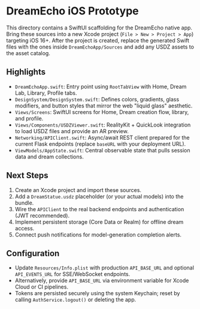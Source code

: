 # DreamEcho iOS Prototype

This directory contains a SwiftUI scaffolding for the DreamEcho native app. Bring these sources into a new Xcode project (`File > New > Project > App`) targeting iOS 16+. After the project is created, replace the generated Swift files with the ones inside `DreamEchoApp/Sources` and add any USDZ assets to the asset catalog.

## Highlights
- `DreamEchoApp.swift`: Entry point using `RootTabView` with Home, Dream Lab, Library, Profile tabs.
- `DesignSystem/DesignSystem.swift`: Defines colors, gradients, glass modifiers, and button styles that mirror the web "liquid glass" aesthetic.
- `Views/Screens`: SwiftUI screens for Home, Dream creation flow, library, and profile.
- `Views/Components/USDZViewer.swift`: RealityKit + QuickLook integration to load USDZ files and provide an AR preview.
- `Networking/APIClient.swift`: Async/await REST client prepared for the current Flask endpoints (replace `baseURL` with your deployment URL).
- `ViewModels/AppState.swift`: Central observable state that pulls session data and dream collections.

## Next Steps
1. Create an Xcode project and import these sources.
2. Add a `DreamStatue.usdz` placeholder (or your actual models) into the bundle.
3. Wire the `APIClient` to the real backend endpoints and authentication (JWT recommended).
4. Implement persistent storage (Core Data or Realm) for offline dream access.
5. Connect push notifications for model-generation completion alerts.

## Configuration
- Update `Resources/Info.plist` with production `API_BASE_URL` and optional `API_EVENTS_URL` for SSE/WebSocket endpoints.
- Alternatively, provide `API_BASE_URL` via environment variable for Xcode Cloud or CI pipelines.
- Tokens are persisted securely using the system Keychain; reset by calling `AuthService.logout()` or deleting the app.
